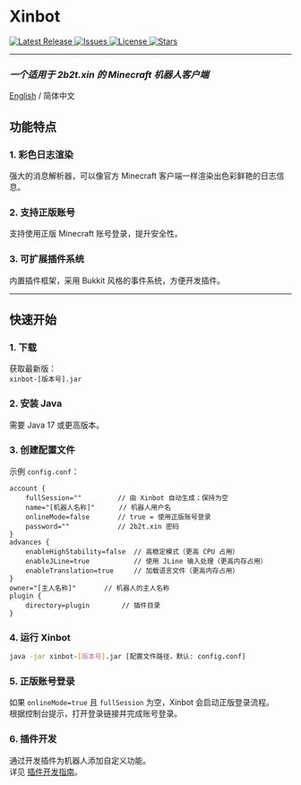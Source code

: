 # **Xinbot**
<!-- Badges -->
<p >
  <a href="https://github.com/huangdihd/xinbot/releases">
    <img src="https://img.shields.io/github/v/release/huangdihd/xinbot?style=for-the-badge&label=Release&color=brightgreen" alt="Latest Release">
  </a>
  <a href="https://github.com/huangdihd/xinbot/issues">
    <img src="https://img.shields.io/github/issues/huangdihd/xinbot?style=for-the-badge&label=Issues&color=yellow" alt="Issues">
  </a>
  <a href="https://github.com/huangdihd/xinbot/blob/main/LICENSE">
    <img src="https://img.shields.io/github/license/huangdihd/xinbot?style=for-the-badge&label=License&color=blue" alt="License">
  </a>
  <a href="https://github.com/huangdihd/xinbot/stargazers">
    <img src="https://img.shields.io/github/stars/huangdihd/xinbot?style=for-the-badge&label=Stars&color=ff69b4" alt="Stars">
  </a>
</p>

---

### *一个适用于 2b2t.xin 的 Minecraft 机器人客户端*

[English](README.md) / 简体中文

## **功能特点**

### 1. **彩色日志渲染**
强大的消息解析器，可以像官方 Minecraft 客户端一样渲染出色彩鲜艳的日志信息。

### 2. **支持正版账号**
支持使用正版 Minecraft 账号登录，提升安全性。

### 3. **可扩展插件系统**
内置插件框架，采用 Bukkit 风格的事件系统，方便开发插件。

---

## **快速开始**

### 1. **下载**
获取最新版：  
`xinbot-[版本号].jar`

### 2. **安装 Java**
需要 Java 17 或更高版本。

### 3. **创建配置文件**
示例 `config.conf`：
```hocon
account {
    fullSession=""         // 由 Xinbot 自动生成；保持为空
    name="[机器人名称]"      // 机器人用户名
    onlineMode=false       // true = 使用正版账号登录
    password=""            // 2b2t.xin 密码
}
advances {
    enableHighStability=false  // 高稳定模式（更高 CPU 占用）
    enableJLine=true           // 使用 JLine 输入处理（更高内存占用）
    enableTranslation=true     // 加载语言文件（更高内存占用）
}
owner="[主人名称]"       // 机器人的主人名称
plugin {
    directory=plugin        // 插件目录
}
```

### 4. **运行 Xinbot**

```bash
java -jar xinbot-[版本号].jar [配置文件路径，默认: config.conf]
```

### 5. **正版账号登录**

如果 `onlineMode=true` 且 `fullSession` 为空，Xinbot 会启动正版登录流程。  
根据控制台提示，打开登录链接并完成账号登录。

### 6. **插件开发**

通过开发插件为机器人添加自定义功能。  
详见 [插件开发指南](PDG_CN.md)。